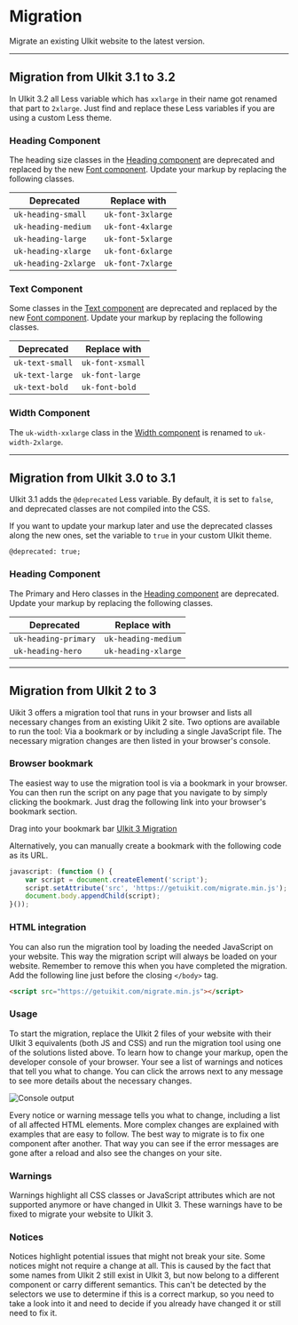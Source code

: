 # Migration

<p class="uk-text-lead">Migrate an existing UIkit website to the latest version.</p>

***

## Migration from UIkit 3.1 to 3.2

In UIkit 3.2 all Less variable which has `xxlarge` in their name got renamed that part to `2xlarge`. Just find and replace these Less variables if you are using a custom Less theme.

### Heading Component

The heading size classes in the [Heading component](heading) are deprecated and replaced by the new [Font component](font#size-modifiers). Update your markup by replacing the following classes.

| Deprecated           | Replace with      |
| -------------------- | ----------------- |
| `uk-heading-small`   | `uk-font-3xlarge` |
| `uk-heading-medium`  | `uk-font-4xlarge` |
| `uk-heading-large`   | `uk-font-5xlarge` |
| `uk-heading-xlarge`  | `uk-font-6xlarge` |
| `uk-heading-2xlarge` | `uk-font-7xlarge` |

### Text Component

Some classes in the [Text component](text) are deprecated and replaced by the new [Font component](font#size-modifiers). Update your markup by replacing the following classes.

| Deprecated      | Replace with     |
| --------------- | ---------------- |
| `uk-text-small` | `uk-font-xsmall` |
| `uk-text-large` | `uk-font-large`  |
| `uk-text-bold`  | `uk-font-bold`   |

### Width Component

The `uk-width-xxlarge` class in the [Width component](text) is renamed to `uk-width-2xlarge`.

***

## Migration from UIkit 3.0 to 3.1

UIkit 3.1 adds the `@deprecated` Less variable. By default, it is set to `false`, and deprecated classes are not compiled into the CSS. 

If you want to update your markup later and use the deprecated classes along the new ones, set the variable to `true` in your custom UIkit theme.

```
@deprecated: true;
```

### Heading Component

The Primary and Hero classes in the [Heading component](heading) are deprecated. Update your markup by replacing the following classes.

| Deprecated           | Replace with        |
| -------------------- | ------------------- |
| `uk-heading-primary` | `uk-heading-medium` |
| `uk-heading-hero`    | `uk-heading-xlarge` |

***

## Migration from UIkit 2 to 3

Uikit 3 offers a migration tool that runs in your browser and lists all necessary changes from an existing Uikit 2 site. Two options are available to run the tool: Via a bookmark or by including a single JavaScript file. The necessary migration changes are then listed in your browser's console.

### Browser bookmark

The easiest way to use the migration tool is via a bookmark in your browser. You can then run the script on any page that you navigate to by simply clicking the bookmark. Just drag the following link into your browser's bookmark section.

Drag into your bookmark bar <span uk-icon="icon: arrow-right"></span> <a class="uk-button uk-button-primary" href="javascript: (function () { var script = document.createElement('script'); script.setAttribute('src', 'https://getuikit.com/migrate.min.js'); document.body.appendChild(script); }());">UIkit 3 Migration</a>

Alternatively, you can manually create a bookmark with the following code as its URL.

```js
javascript: (function () {
    var script = document.createElement('script');
    script.setAttribute('src', 'https://getuikit.com/migrate.min.js');
    document.body.appendChild(script);
}());
```

### HTML integration

You can also run the migration tool by loading the needed JavaScript on your website. This way the migration script will always be loaded on your website. Remember to remove this when you have completed the migration. Add the following line just before the closing `</body>` tag.

```html
<script src="https://getuikit.com/migrate.min.js"></script>
```

### Usage

To start the migration, replace the UIkit 2 files of your website with their UIkit 3 equivalents (both JS and CSS) and run the migration tool using one of the solutions listed above. To learn how to change your markup, open the developer console of your browser. Your see a list of warnings and notices that tell you what to change. You can click the arrows next to any message to see more details about the necessary changes.

![Console output](images/migration-console.gif)

Every notice or warning message tells you what to change, including a list of all affected HTML elements. More complex changes are explained with examples that are easy to follow. The best way to migrate is to fix one component after another. That way you can see if the error messages are gone after a reload and also see the changes on your site.

### Warnings

Warnings highlight all CSS classes or JavaScript attributes which are not supported anymore or have changed in UIkit 3. These warnings have to be fixed to migrate your website to UIkit 3.

### Notices

Notices highlight potential issues that might not break your site. Some notices might not require a change at all. This is caused by the fact that some names from UIkit 2 still exist in UIkit 3, but now belong to a different component or carry different semantics. This can't be detected by the selectors we use to determine if this is a correct markup, so you need to take a look into it and need to decide if you already have changed it or still need to fix it.
